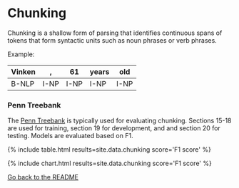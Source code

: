 # Chunking

Chunking is a shallow form of parsing that identifies continuous spans of tokens that form syntactic units such as noun phrases or verb phrases.

Example:

| Vinken | , | 61 | years | old |
| --- | ---| --- | --- | --- |
| B-NLP| I-NP | I-NP | I-NP | I-NP |

### Penn Treebank

The [Penn Treebank](https://catalog.ldc.upenn.edu/LDC99T42) is typically used for evaluating chunking.
Sections 15-18 are used for training, section 19 for development, and and section 20
for testing. Models are evaluated based on F1.

{% include table.html results=site.data.chunking score='F1 score' %}

{% include chart.html results=site.data.chunking score='F1 score' %}

[Go back to the README](README.md)
